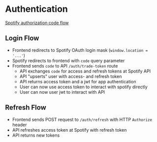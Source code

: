 # Authentication

[Spotify authorization code flow](https://developer.spotify.com/documentation/general/guides/authorization-guide/#authorization-code-flow)

## Login Flow

- Frontend redirects to Spotify OAuth login mask (`window.location = '...'`)
- Spotify redirects to frontend with `code` query parameter
- Frontend sends `code` to API `/auth/trade-token` route
  - API exchanges `code` for access and refresh tokens at Spotify API
  - API "upserts" user with access- and refresh token
  - API returns access token and a jwt for app authentication
  - User can now use access token to interact with spotify directly
  - User can now user jwt to interact with API

## Refresh Flow

- Frontend sends POST request to `/auth/refresh` with HTTP `Authorize` header
- API refreshes access token at Spotify with refresh token
- API returns new tokens

